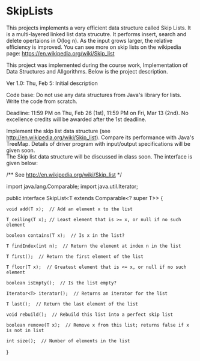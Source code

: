 # SkipLists

This projects implements a very efficient data structure called Skip Lists. It is a multi-layered linked list data strucutre.
It performs insert, search and delete opertaions in O(log n). As the input grows larger, the relative efficiency is improved.
You can see more on skip lists on the wikipedia page: https://en.wikipedia.org/wiki/Skip_list

This project was implemented during the course work, Implementation of Data Structures and Allgorithms. Below is the project
description.

Ver 1.0: Thu, Feb 5: Initial description

Code base: Do not use any data structures from Java's library for lists.  
Write the code from scratch.

Deadline: 11:59 PM on Thu, Feb 26 (1st), 11:59 PM on Fri, Mar 13 (2nd).
No excellence credits will be awarded after the 1st deadline.


Implement the skip list data structure (see http://en.wikipedia.org/wiki/Skip_list).
Compare its performance with Java's TreeMap.
Details of driver program with input/output specifications will be given soon.  
The Skip list data structure will be discussed in class soon.
The interface is given below:


/** See  http://en.wikipedia.org/wiki/Skip_list
 */

import java.lang.Comparable;
import java.util.Iterator;

public interface SkipList<T extends Comparable<? super T>> {

    void add(T x);  // Add an element x to the list

    T ceiling(T x); // Least element that is >= x, or null if no such element

    boolean contains(T x);  // Is x in the list?

    T findIndex(int n);  // Return the element at index n in the list

    T first();  // Return the first element of the list

    T floor(T x);  // Greatest element that is <= x, or null if no such element

    boolean isEmpty();  // Is the list empty?

    Iterator<T> iterator();  // Returns an iterator for the list

    T last();  // Return the last element of the list

    void rebuild();  // Rebuild this list into a perfect skip list

    boolean remove(T x);  // Remove x from this list; returns false if x is not in list

    int size();  // Number of elements in the list
}
